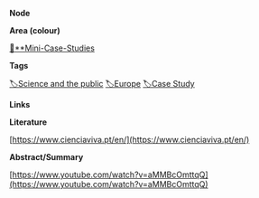 **Node**

**Area (colour)**

[📓**Mini-Case-Studies](https://lean-sphynx-49b.notion.site/Mini-Case-Studies-a525a9ad87de4bca9a100f115821640b?pvs=21)

**Tags**

[🏷️Science and the public](https://lean-sphynx-49b.notion.site/Science-and-the-public-0e97862561e84379a6fa9cf93b90ab2b?pvs=21) [🏷️Europe](https://lean-sphynx-49b.notion.site/Europe-b0737c44af4344a5a80f1cad6ee9df19?pvs=21) [🏷️Case Study](https://lean-sphynx-49b.notion.site/Case-Study-3ee216a6b1c643eb8188184ee7facbbb?pvs=21)

**Links**

  

**Literature**

[https://www.cienciaviva.pt/en/](https://www.cienciaviva.pt/en/)

**Abstract/Summary**

  

[https://www.youtube.com/watch?v=aMMBcOmttqQ](https://www.youtube.com/watch?v=aMMBcOmttqQ)